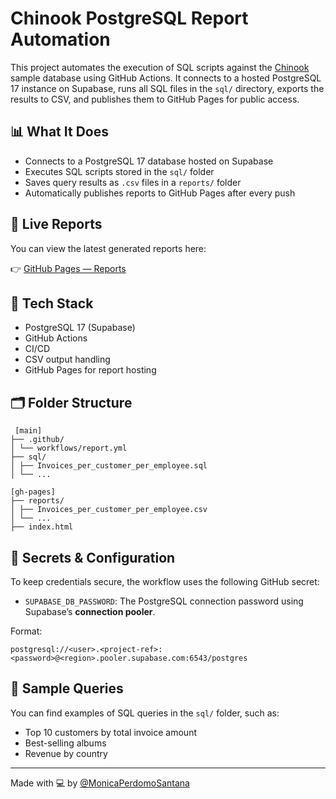 # Chinook PostgreSQL Report Automation

This project automates the execution of SQL scripts against the [Chinook](https://github.com/lerocha/chinook-database) sample database using GitHub Actions. It connects to a hosted PostgreSQL 17 instance on Supabase, runs all SQL files in the `sql/` directory, exports the results to CSV, and publishes them to GitHub Pages for public access.

## 📊 What It Does

- Connects to a PostgreSQL 17 database hosted on Supabase
- Executes SQL scripts stored in the `sql/` folder
- Saves query results as `.csv` files in a `reports/` folder
- Automatically publishes reports to GitHub Pages after every push

## 🚀 Live Reports

You can view the latest generated reports here:

👉 [GitHub Pages — Reports](https://monicaperdomosantana.github.io/chinook-postgre-sql-report/)

## 🔧 Tech Stack

- PostgreSQL 17 (Supabase)
- GitHub Actions
- CI/CD
- CSV output handling
- GitHub Pages for report hosting

## 🗂️ Folder Structure
```
 [main]
├── .github/
│ └── workflows/report.yml
├── sql/
│ ├── Invoices_per_customer_per_employee.sql
│ └── ...

[gh-pages]
├── reports/
│ ├── Invoices_per_customer_per_employee.csv
│ └── ...
├── index.html
```

## 🔐 Secrets & Configuration

To keep credentials secure, the workflow uses the following GitHub secret:

- `SUPABASE_DB_PASSWORD`: The PostgreSQL connection password using Supabase’s **connection pooler**.

Format:
```
postgresql://<user>.<project-ref>:<password>@<region>.pooler.supabase.com:6543/postgres
```

## 🧪 Sample Queries

You can find examples of SQL queries in the `sql/` folder, such as:

- Top 10 customers by total invoice amount
- Best-selling albums
- Revenue by country

---

Made with 💻 by [@MonicaPerdomoSantana](https://github.com/MonicaPerdomoSantana)
